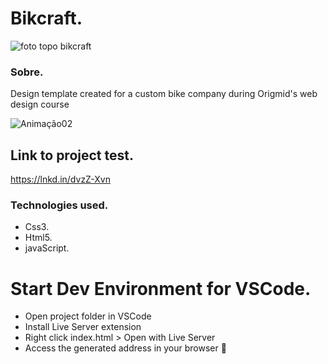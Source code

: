 <h1>Bikcraft.</h1>

![foto topo bikcraft](https://user-images.githubusercontent.com/86026272/137021234-1ff5b335-c12d-4dfd-afdd-9b616d354f6c.PNG)

<h3>Sobre.</h3>
<p>Design template created for a custom bike company during Origmid's web design course</p>

![Animação02](https://user-images.githubusercontent.com/86026272/137023716-a63900e3-7d70-49bd-b9c9-50ab351a198f.gif)

## Link to project test.
 https://lnkd.in/dvzZ-Xvn

### Technologies used.
+ Css3.
+ Html5.
+ javaScript.

# Start Dev Environment for VSCode.
+ Open project folder in VSCode
+ Install Live Server extension
+ Right click index.html > Open with Live Server
+ Access the generated address in your browser 🚀
